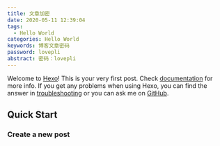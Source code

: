 ```yaml
---
title: 文章加密
date: 2020-05-11 12:39:04
tags: 
  - Hello World
categories: Hello World
keywords: 博客文章密码
password: lovepli
abstract: 密码：lovepli
---
```

Welcome to [Hexo](https://hexo.io/)! This is your very first post. Check [documentation](https://hexo.io/docs/) for more info. If you get any problems when using Hexo, you can find the answer in [troubleshooting](https://hexo.io/docs/troubleshooting.html) or you can ask me on [GitHub](https://github.com/hexojs/hexo/issues).

## Quick Start

### Create a new post

